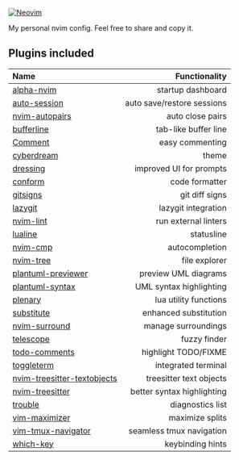[![Neovim](https://img.shields.io/badge/editor-Neovim-%2345aab5?logo=neovim&logoColor=white)](https://neovim.io/)  

My personal nvim config. Feel free to share and copy it.

## Plugins included
| Name | Functionality |
| :--- | ---: |
| [alpha-nvim](https://github.com/goolord/alpha-nvim) | startup dashboard |
| [auto-session](https://github.com/rmagatti/auto-session) | auto save/restore sessions |
| [nvim-autopairs](https://github.com/windwp/nvim-autopairs) | auto close pairs |
| [bufferline](https://github.com/akinsho/bufferline.nvim) | tab-like buffer line |
| [Comment](https://github.com/numToStr/Comment.nvim) | easy commenting |
| [cyberdream](https://github.com/scottmckendry/cyberdream.nvim) | theme |
| [dressing](https://github.com/stevearc/dressing.nvim) | improved UI for prompts |
| [conform](https://github.com/stevearc/conform.nvim) | code formatter |
| [gitsigns](https://github.com/lewis6991/gitsigns.nvim) | git diff signs |
| [lazygit](https://github.com/kdheepak/lazygit.nvim) | lazygit integration |
| [nvim-lint](https://github.com/mfussenegger/nvim-lint) | run external linters |
| [lualine](https://github.com/nvim-lualine/lualine.nvim) | statusline |
| [nvim-cmp](https://github.com/hrsh7th/nvim-cmp) | autocompletion |
| [nvim-tree](https://github.com/nvim-tree/nvim-tree.lua) | file explorer |
| [plantuml-previewer](https://github.com/weirongxu/plantuml-previewer.vim) | preview UML diagrams |
| [plantuml-syntax](https://github.com/aklt/plantuml-syntax) | UML syntax highlighting |
| [plenary](https://github.com/nvim-lua/plenary.nvim) | lua utility functions |
| [substitute](https://github.com/gbprod/substitute.nvim) | enhanced substitution |
| [nvim-surround](https://github.com/kylechui/nvim-surround) | manage surroundings |
| [telescope](https://github.com/nvim-telescope/telescope.nvim) | fuzzy finder |
| [todo-comments](https://github.com/folke/todo-comments.nvim) | highlight TODO/FIXME |
| [toggleterm](https://github.com/akinsho/toggleterm.nvim) | integrated terminal |
| [nvim-treesitter-textobjects](https://github.com/nvim-treesitter/nvim-treesitter-textobjects) | treesitter text objects |
| [nvim-treesitter](https://github.com/nvim-treesitter/nvim-treesitter) | better syntax highlighting |
| [trouble](https://github.com/folke/trouble.nvim) | diagnostics list |
| [vim-maximizer](https://github.com/szw/vim-maximizer) | maximize splits |
| [vim-tmux-navigator](https://github.com/christoomey/vim-tmux-navigator) | seamless tmux navigation |
| [which-key](https://github.com/folke/which-key.nvim) | keybinding hints |
